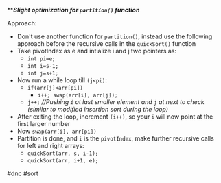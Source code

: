 *****Slight optimization for `partition()` function***

Approach: 
- Don't use another function for `partition()`, instead use the following approach before the recursive calls in the `quickSort()` function
- Take pivotIndex as e and intialize i and j two pointers as:
	- `int pi=e;`
	- `int i=s-1;`
	- `int j=s+1;`
- Now run a while loop till `(j<pi)`:
	- `if(arr[j]<arr[pi])`
		- `i++; swap(arr[i], arr[j]);` 
	- `j++;`
	*//Pushing `i` at last smaller element and `j` at next to check (similar to modified insertion sort during the loop)* 
- After exiting the loop, increment `(i++)`, so your `i` will now point at the first larger number
- Now `swap(arr[i], arr[pi])`
- Partition is done, and `i` is the `pivotIndex`, make further recursive calls for left and right arrays:
	- `quickSort(arr, s, i-1);`
	- `quickSort(arr, i+1, e);`


#dnc #sort 